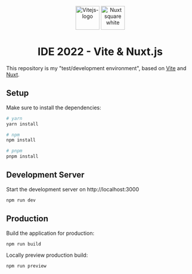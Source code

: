 <p align="center">
  <img width="64" alt="Vitejs-logo" src="https://upload.wikimedia.org/wikipedia/commons/thumb/f/f1/Vitejs-logo.svg/256px-Vitejs-logo.svg.png">
  <img width="64" alt="Nuxt square white" src="https://upload.wikimedia.org/wikipedia/commons/thumb/e/e9/Nuxt_square_white.svg/512px-Nuxt_square_white.svg.png"></a> 
  </p>
<h1 align="center">IDE 2022 - Vite & Nuxt.js</h1>

This repository is my "test/development environment", based on [Vite](https://vitejs.dev/) and [Nuxt](https://nuxt.com/).

## Setup

Make sure to install the dependencies:

```bash
# yarn
yarn install

# npm
npm install

# pnpm
pnpm install
```

## Development Server

Start the development server on http://localhost:3000

```bash
npm run dev
```

## Production

Build the application for production:

```bash
npm run build
```

Locally preview production build:

```bash
npm run preview
```
